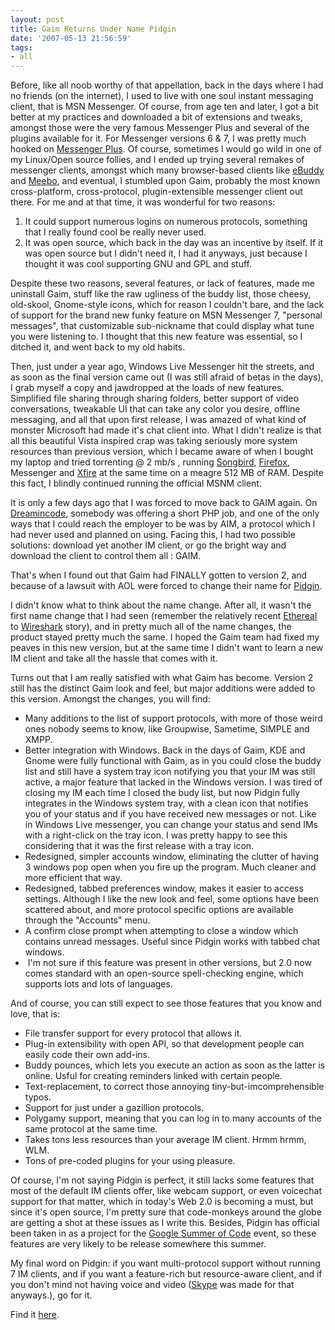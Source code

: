 ```yaml
---
layout: post
title: Gaim Returns Under Name Pidgin
date: '2007-05-13 21:56:59'
tags:
- all
---
```


Before, like all noob worthy of that appellation, back in the days where I had no friends (on the internet),  I used to live with one soul instant messaging client, that is MSN Messenger. Of course, from age ten and later, I got a bit better at my practices and downloaded a bit of extensions and tweaks, amongst those were the very famous Messenger Plus and several of the plugins available for it. For Messenger versions 6 &amp; 7, I was pretty much hooked on <a href="http://www.msgpluslive.net/">Messenger Plus</a>. Of course, sometimes I would go wild in one of my Linux/Open source follies, and I ended up trying several remakes of messenger clients, amongst which many browser-based clients like <a href="http://www.ebuddy.com/">eBuddy</a> and <a href="http://meebo.com">Meebo</a>, and eventual, I stumbled upon Gaim, probably the most known cross-platform, cross-protocol, plugin-extensible messenger client out there. For me and at that time, it was wonderful for  two reasons:
<ol>
	<li>It could support numerous logins on numerous protocols, something that I really found cool be really never used.</li>
	<li>It was open source, which back in the day was an incentive by itself. If it was open source but I didn't need it, I had it anyways, just because I thought it was cool supporting GNU and GPL and stuff.</li>
</ol>
Despite these two reasons, several features, or lack of features, made me uninstall Gaim, stuff like the raw ugliness of the buddy list, those cheesy, old-skool, Gnome-style icons, which for reason I couldn't bare, and the lack of support for the brand new funky feature on MSN Messenger 7, "personal messages", that customizable sub-nickname that could display what tune you were listening to. I thought that this new feature was essential, so I ditched it, and went back to my old habits.

Then, just under a year ago, Windows Live Messenger hit the streets, and as soon as the final version came out (I was still afraid of betas in the days), I grab myself a copy and jawdropped at the loads of new features. Simplified file sharing through sharing folders,  better support of video conversations, tweakable UI that can take any color you desire, offline messaging, and all that upon first release, I was amazed of what kind of monster Microsoft had made it's chat client into. What I didn't realize is that all this beautiful Vista inspired crap was taking seriously more system resources than previous version, which I became aware of when I bought my laptop and tried torrenting @ 2 mb/s , running <a href="http://songbirdnest.com">Songbird</a>, <a href="http://getfirefox.com">Firefox</a>, Messenger and <a href="http://xfire.com">Xfire</a> at the same time on a meagre 512 MB of RAM.  Despite this fact, I blindly continued running the official MSNM client.

It is only a few days ago that I was forced to move back to GAIM again. On <a href="http://dreamincode.net">Dreamincode</a>, somebody was offering a short PHP job, and one of the only ways that I could reach the employer to be was by AIM, a protocol which I had never used and planned on using. Facing this, I had two possible solutions: download yet another IM client, or go the bright way and download the client to control them all : GAIM.

That's when I found out that Gaim had FINALLY gotten to version 2, and because of a lawsuit with AOL were forced to change their name for <a href="http://pidgin.im/">Pidgin</a>.

I didn't know what to think about the name change. After all, it wasn't the first name change that I had seen (remember the relatively recent <a href="http://www.ethereal.com/">Ethereal</a> to <a href="http://www.wireshark.org/">Wireshark</a> story), and in pretty much all of the name changes, the product stayed pretty much the same.  I hoped the Gaim team had fixed my peaves in this new version, but at the same time I didn't want to learn a new IM client and take all the hassle that comes with it.

Turns out that I am really satisfied with what Gaim has become. Version 2 still has the distinct Gaim look and feel, but major additions were added to this version.  Amongst the changes, you will find:
<ul>
	<li>Many additions to the list of  support protocols, with more of those weird ones nobody seems to know, like Groupwise, Sametime, SIMPLE and XMPP.</li>
	<li>Better integration with Windows. Back in the days of Gaim, KDE and Gnome were fully functional with Gaim, as in you could close the buddy list and still have a system tray icon notifying you that your IM was still active, a major feature that lacked in the Windows version. I was tired of closing my IM each time I closed the budy list, but now Pidgin fully integrates in the Windows system tray, with a clean icon that notifies you of your status and if you have received new messages or not. Like in Windows Live messenger, you can change your status and send IMs with a right-click on the tray icon. I was pretty happy to see this considering that it was the first release with a tray icon.</li>
	<li>Redesigned, simpler accounts window, eliminating the clutter of having 3 windows pop open when you fire up the program. Much cleaner and more efficient that way.</li>
	<li>Redesigned, tabbed preferences window, makes it easier to access settings. Although I like the new look and feel, some options have been scattered about, and more protocol specific options are available through the "Accounts" menu.</li>
	<li>A confirm close prompt when attempting to close a window which contains unread messages. Useful since Pidgin works with tabbed chat windows.</li>
	<li> I'm not sure if this feature was present in other versions, but 2.0 now comes standard with an open-source spell-checking engine, which supports lots and lots of languages.</li>
</ul>
And of course, you can still expect to see those features that you know and love, that is:
<ul>
	<li>File transfer support for every protocol that allows it.</li>
	<li>Plug-in extensibility with open API, so that development people can easily code their own add-ins.</li>
	<li>Buddy pounces, which lets you execute an action as soon as the latter is online. Usful for creating reminders linked with certain people.</li>
	<li>Text-replacement, to correct those annoying tiny-but-imcomprehensible typos.</li>
	<li>Support for just under a gazillion protocols.</li>
	<li>Polygamy support, meaning that you can log in to many accounts of the same protocol at the same time.</li>
	<li>Takes tons less resources than your average IM client. Hrmm hrmm, WLM.</li>
	<li>Tons of pre-coded plugins for your using pleasure.</li>
</ul>
Of course, I'm not saying Pidgin is perfect, it still lacks some features that most of the default IM clients offer, like webcam support, or even voicechat support for that matter, which in today's Web 2.0 is becoming a must, but since it's open source, I'm pretty sure that code-monkeys around the globe are getting a shot at these issues as I write this. Besides, Pidgin has official been taken in as a project for the <a href="http://developer.pidgin.im/wiki/SummerOfCode2007">Google Summer of Code</a> event, so these features are very likely to be release somewhere this summer.

My final word on Pidgin: if you want multi-protocol support without running 7 IM clients, and if you want a feature-rich but resource-aware client, and if you don't mind not having voice and video (<a href="http://www.skype.com">Skype</a> was made for that anyways.), go for it.

Find it <a href="http://pidgin.im/">here</a>.